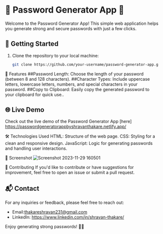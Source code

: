 # 🌟 Password Generator App 🌟

Welcome to the Password Generator App! This simple web application helps you generate strong and secure passwords with just a few clicks.

## 🚀 Getting Started

1. Clone the repository to your local machine:

   ```bash
   git clone https://github.com/your-username/password-generator-app.git
🎨 Features
##Password Length: Choose the length of your password (between 8 and 128 characters).
##Character Types: Include uppercase letters, lowercase letters, numbers, and special characters in your password.
##Copy to Clipboard: Easily copy the generated password to your clipboard for quick use..

## 🌐 Live Demo

Check out the live demo of the Password Generator App [here] https://passwordgeneratorappbyshravanthakare.netlify.app/

🛠 Technologies Used
HTML: Structure of the web page.
CSS: Styling for a clean and responsive design.
JavaScript: Logic for generating passwords and handling user interactions.

📸 Screenshot
![Screenshot 2023-11-29 160501](https://github.com/ShravanThakare/Password-Generator/assets/108409480/57c45020-09ea-4e6a-a5eb-1ab770059bb9)


🤝 Contributing
If you'd like to contribute or have suggestions for improvement, feel free to open an issue or submit a pull request.

## 📬 Contact

For any inquiries or feedback, please feel free to reach out:

- Email:thakareshravan231@gmail.com
- LinkedIn: https://www.linkedin.com/in/shravan-thakare/

Enjoy generating strong passwords! 💪🔐
